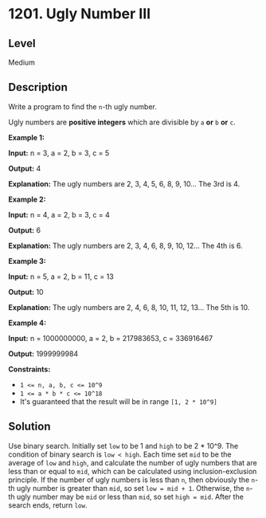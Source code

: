 # 1201. Ugly Number III
## Level
Medium

## Description
Write a program to find the `n`-th ugly number.

Ugly numbers are **positive integers** which are divisible by `a` **or** `b` **or** `c`.

**Example 1:**

**Input:** n = 3, a = 2, b = 3, c = 5

**Output:** 4

**Explanation:** The ugly numbers are 2, 3, 4, 5, 6, 8, 9, 10... The 3rd is 4.

**Example 2:**

**Input:** n = 4, a = 2, b = 3, c = 4

**Output:** 6

**Explanation:** The ugly numbers are 2, 3, 4, 6, 8, 9, 10, 12... The 4th is 6.

**Example 3:**

**Input:** n = 5, a = 2, b = 11, c = 13

**Output:** 10

**Explanation:** The ugly numbers are 2, 4, 6, 8, 10, 11, 12, 13... The 5th is 10.

**Example 4:**

**Input:** n = 1000000000, a = 2, b = 217983653, c = 336916467

**Output:** 1999999984

**Constraints:**

* `1 <= n, a, b, c <= 10^9`
* `1 <= a * b * c <= 10^18`
* It's guaranteed that the result will be in range `[1, 2 * 10^9]`

## Solution
Use binary search. Initially set `low` to be 1 and `high` to be 2 * 10^9. The condition of binary search is `low < high`. Each time set `mid` to be the average of `low` and `high`, and calculate the number of ugly numbers that are less than or equal to `mid`, which can be calculated using inclusion-exclusion principle. If the number of ugly numbers is less than `n`, then obviously the `n`-th ugly number is greater than `mid`, so set `low = mid + 1`. Otherwise, the `n`-th ugly number may be `mid` or less than `mid`, so set `high = mid`. After the search ends, return `low`.
